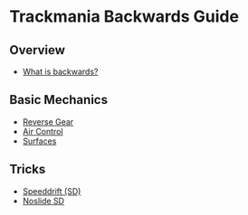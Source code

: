Trackmania Backwards Guide
===

Overview
---
- [What is backwards?](/hP5v_tIOSRKNgZ9gWlDJcQ)

Basic Mechanics
---
- [Reverse Gear](/bFtS0964Qu65uLN7-6oVEw)
- [Air Control](/cTB_5vK5RPG1xVqD7CzjZg)
- [Surfaces](/fYfib5toTq2rqptYELdz5Q)

Tricks
---
- [Speeddrift (SD)](/tvjt8MMWT12RHeBUwEQxsg)
- [Noslide SD](/zqH_Fe_QQ32jdWk5Ovjz7g)
